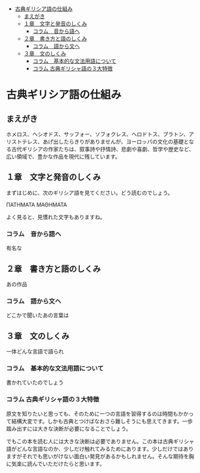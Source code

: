 -   <a href="#古典ギリシア語の仕組み" id="toc-古典ギリシア語の仕組み">古典ギリシア語の仕組み</a>
    -   <a href="#まえがき" id="toc-まえがき">まえがき</a>
    -   <a href="#１章文字と発音のしくみ" id="toc-１章文字と発音のしくみ">１章　文字と発音のしくみ</a>
        -   <a href="#コラム音から語へ" id="toc-コラム音から語へ">コラム　音から語へ</a>
    -   <a href="#２章書き方と語のしくみ" id="toc-２章書き方と語のしくみ">２章　書き方と語のしくみ</a>
        -   <a href="#コラム語から文へ" id="toc-コラム語から文へ">コラム　語から文へ</a>
    -   <a href="#３章文のしくみ" id="toc-３章文のしくみ">３章　文のしくみ</a>
        -   <a href="#コラム基本的な文法用語について" id="toc-コラム基本的な文法用語について">コラム　基本的な文法用語について</a>
        -   <a href="#コラム-古典ギリシャ語の３大特徴" id="toc-コラム-古典ギリシャ語の３大特徴">コラム 古典ギリシャ語の３大特徴</a>

# 古典ギリシア語の仕組み

## まえがき

ホメロス、ヘシオドス、サッフォー、ソフォクレス、ヘロドトス、プラトン、アリストテレス、あげ出したらきりがありませんが、ヨーロッパの文化の基礎となる古代ギリシアの作家たちは、叙事詩や抒情詩、悲劇や喜劇、哲学や歴史など、広い領域で、豊かな作品を現代に残しています。

## １章　文字と発音のしくみ

まずはじめに、次のギリシア語を見てください。どう読むのでしょう。

ΠΑΤΗΜΑΤΑ ΜΑΘΗΜΑΤΑ

よく見ると、見慣れた文字もありますね。

### コラム　音から語へ

有名な

## ２章　書き方と語のしくみ

あの作品

### コラム　語から文へ

どこかで聞いたあの言葉は

## ３章　文のしくみ

一体どんな言語で語られ

### コラム　基本的な文法用語について

書かれていたのでしょう

### コラム 古典ギリシャ語の３大特徴

原文を知りたいと思っても、そのために一つの言語を習得するのは時間もかかって結構大変です。しかも古典とつけばなおさら難しそうにも思えてきます。一歩踏み出すには大きな決断が必要になることでしょう。

でもこの本を読む人には大きな決断は必要でありません。この本は古典ギリシャ語がどんな言語なのか、少しだけ触れてみるためにあります。少しだけではありますがそれでも思いがけない面白い発見があるかもしれません。そんな期待を胸に気楽に読んでいただけたらと思います。
